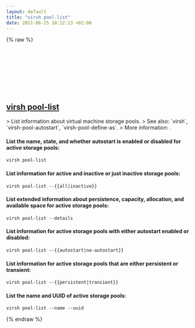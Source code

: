 ```yaml
---
layout: default
title: "virsh pool-list"
date: 2021-06-25 18:12:13 +02:00
---
```

{% raw %}
<h2 id="virsh-pool-list">
  <a href="/en/common/virsh-pool-list.html">virsh pool-list</a> <a href="#virsh-pool-list"><svg class="icon">
    <use href="/assets/images/unicode_sprite.svg#link" />
  </svg></a>
</h2>
> List information about virtual machine storage pools.
> See also: `virsh`, `virsh-pool-autostart`, `virsh-pool-define-as`.
> More information: <https://manned.org/virsh>.

#### List the name, state, and whether autostart is enabled or disabled for active storage pools:
```shell
virsh pool-list
```
#### List information for active and inactive or just inactive storage pools:
```shell
virsh pool-list --{{all|inactive}}
```
#### List extended information about persistence, capacity, allocation, and available space for active storage pools:
```shell
virsh pool-list --details
```
#### List information for active storage pools with either autostart enabled or disabled:
```shell
virsh pool-list --{{autostart|no-autostart}}
```
#### List information for active storage pools that are either persistent or transient:
```shell
virsh pool-list --{{persistent|transient}}
```
#### List the name and UUID of active storage pools:
```shell
virsh pool-list --name --uuid
```
{% endraw %}